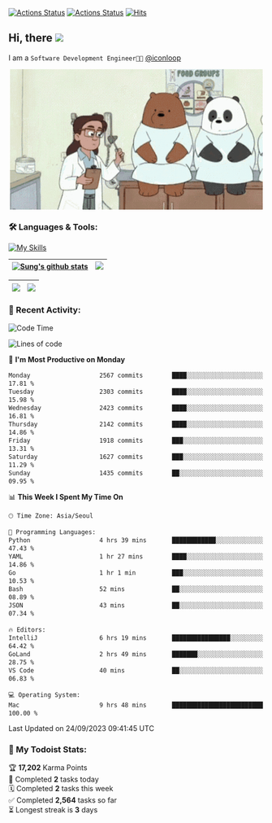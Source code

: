 
[![Actions Status](https://github.com/ddok2/ddok2/workflows/Todoist%20Readme/badge.svg)](https://github.com/ddok2/ddok2/actions)
[![Actions Status](https://github.com/ddok2/ddok2/workflows/wakatime-stats/badge.svg)](https://github.com/ddok2/ddok2/actions)
[![Hits](https://hits.seeyoufarm.com/api/count/incr/badge.svg?url=https%3A%2F%2Fgithub.com%2Fddok2&count_bg=%23FF9595&title_bg=%23555555&icon=github.svg&icon_color=%23FFFFFF&title=hits&edge_flat=false)](https://hits.seeyoufarm.com)

<!-- ![visitors](https://visitor-badge.laobi.icu/badge?page_id=ddok2.ddok2) -->
## Hi, there <img src="https://raw.githubusercontent.com/MartinHeinz/MartinHeinz/master/wave.gif" width="3%">

I am a `Software Development Engineer🧑‍💻` [@iconloop](https://github.com/iconloop)


<p align="center">
    <img align="center" alt="GIF" src="img/debugging.gif" />
</p>


### 🛠 Languages & Tools:

[![My Skills](https://skillicons.dev/icons?i=go,js,ts,py,express,react,svelte,jquery,pug,mongodb,mysql,redis,aws,docker,kubernetes)](https://skillicons.dev)


| <a href="https://github-readme-stats.vercel.app/api?username=ddok2&show_icons=true&include_all_commits=true&count_private=true&theme=buefy&hide_border=true"><img align="center" src="https://github-readme-stats.vercel.app/api?username=ddok2&show_icons=true&include_all_commits=true&count_private=true&theme=buefy&hide_border=true" alt="Sung's github stats" /></a> | <a href="https://github.com/ddok2"><img src="http://github-readme-streak-stats.herokuapp.com?user=ddok2&hide_border=true" /></a> |
| ------------- |------------- |


| <a href="https://github.com/ddok2"><img align="center" src="https://github-readme-stats.vercel.app/api/top-langs/?username=ddok2&theme=buefy&hide=html,css&hide_border=true" /></a> | <a href="https://github.com/ddok2"><img align="center" src="https://activity-graph.herokuapp.com/graph?username=ddok2&theme=github&hide_border=true" height="250" /></a> |
| ------------- |--------------------------------------------------------------------------------------------------------------------------------------------------------------------------|


<!-- <details open>
    <summary>📈 My GitHub Stats</summary>
    <p align="center">
        <a href="https://github.com/ddok2">
            <img align="center" src="https://github-readme-stats.vercel.app/api?username=ddok2&show_icons=true&include_all_commits=true&count_private=true&theme=buefy&hide_border=true" alt="Sung's github stats" />
        </a>
    </p>
</details>
<details>
    <summary>💬 Top Languages</summary>
    <p align="center"> 
        <a href="https://github.com/ddok2">
            <img align="center" src="https://github-readme-stats.vercel.app/api/top-langs/?username=ddok2&layout=compact&theme=buefy&hide=html,css&hide_border=true" />
        </a>
    </p>
</details> -->


### 🌈 Recent Activity:
<!--START_SECTION:waka-->
![Code Time](http://img.shields.io/badge/Code%20Time-2%2C294%20hrs%2055%20mins-blue)

![Lines of code](https://img.shields.io/badge/From%20Hello%20World%20I%27ve%20Written-11.6%20million%20lines%20of%20code-blue)

📅 **I'm Most Productive on Monday** 

```text
Monday                   2567 commits        ████░░░░░░░░░░░░░░░░░░░░░   17.81 % 
Tuesday                  2303 commits        ████░░░░░░░░░░░░░░░░░░░░░   15.98 % 
Wednesday                2423 commits        ████░░░░░░░░░░░░░░░░░░░░░   16.81 % 
Thursday                 2142 commits        ████░░░░░░░░░░░░░░░░░░░░░   14.86 % 
Friday                   1918 commits        ███░░░░░░░░░░░░░░░░░░░░░░   13.31 % 
Saturday                 1627 commits        ███░░░░░░░░░░░░░░░░░░░░░░   11.29 % 
Sunday                   1435 commits        ██░░░░░░░░░░░░░░░░░░░░░░░   09.95 % 
```


📊 **This Week I Spent My Time On** 

```text
🕑︎ Time Zone: Asia/Seoul

💬 Programming Languages: 
Python                   4 hrs 39 mins       ████████████░░░░░░░░░░░░░   47.43 % 
YAML                     1 hr 27 mins        ████░░░░░░░░░░░░░░░░░░░░░   14.86 % 
Go                       1 hr 1 min          ███░░░░░░░░░░░░░░░░░░░░░░   10.53 % 
Bash                     52 mins             ██░░░░░░░░░░░░░░░░░░░░░░░   08.89 % 
JSON                     43 mins             ██░░░░░░░░░░░░░░░░░░░░░░░   07.34 % 

🔥 Editors: 
IntelliJ                 6 hrs 19 mins       ████████████████░░░░░░░░░   64.42 % 
GoLand                   2 hrs 49 mins       ███████░░░░░░░░░░░░░░░░░░   28.75 % 
VS Code                  40 mins             ██░░░░░░░░░░░░░░░░░░░░░░░   06.83 % 

💻 Operating System: 
Mac                      9 hrs 48 mins       █████████████████████████   100.00 % 
```


 Last Updated on 24/09/2023 09:41:45 UTC
<!--END_SECTION:waka-->

### 🚧 My Todoist Stats:
<!-- TODO-IST:START -->
🏆  **17,202** Karma Points           
🌸  Completed **2** tasks today           
🗓  Completed **2** tasks this week           
✅  Completed **2,564** tasks so far           
⏳  Longest streak is **3** days
<!-- TODO-IST:END -->

